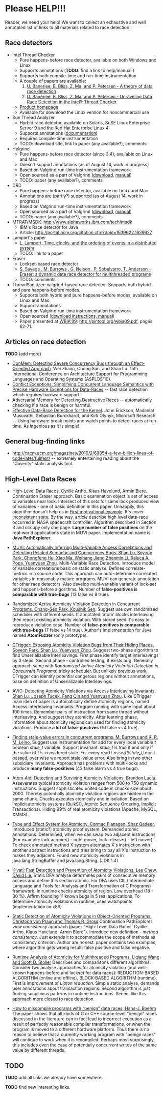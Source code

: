 # Please HELP!!! #

Reader, we need your help!
We want to collect an exhaustive and well annotated list of links to all materials related to race detection.

## Race detectors ##

  * Intel Thread Checker
    * Pure happens-before race detector, available on both Windows and Linux
    * Supports annotations (**TODO**: find a link to help/manual!)
    * Supports both compile-time and run-time instrumentation
    * A couple of papers are available:
      1. [U. Banerjee, B. Bliss, Z. Ma, and P. Petersen - A theory of data race detection](http://portal.acm.org/citation.cfm?id=1147416)
      1. [U. Banerjee, B. Bliss, Z. Ma, and P. Petersen - Unraveling Data Race Detection in the Intel® Thread Checker](http://software.intel.com/file/6311)
    * [Product homepage](http://software.intel.com/en-us/intel-thread-checker/)
    * Available for download the Linux version for noncommercial use
  * Sun Thread Analyzer
    * Hyrbid race detector, available on Solaris, SuSE Linux Enterprise Server 9 and the Red Hat Enterprise Linux 4
    * Supports annotations ([documentation](http://developers.sun.com/sunstudio/downloads/tha/tha_using.html#User%20APIs))
    * Requires compile-time instrumentation
    * TODO: download site, link to paper (any available?), comments
  * Helgrind
    * Pure happens-before race detector (since 3.4), available on Linux and Mac
    * Doesn't support annotations (as of August 14, work in progress)
    * Based on Valgrind run-time instrumentation framework
    * Open sourced as a part of Valgrind ([download](http://valgrind.org/downloads/), [manual](http://valgrind.org/docs/manual/hg-manual.html))
    * TODO: paper (any available?), comments
  * DRD
    * Pure happens-before race detector, available on Linux and Mac
    * Annotations are (partly?) supported (as of August 14, work in progress)
    * Based on Valgrind run-time instrumentation framework
    * Open sourced as a part of Valgrind ([download](http://valgrind.org/downloads/), [manual](http://valgrind.org/docs/manual/drd-manual.html))
    * TODO: paper (any available?), comments
  * MTRAT/MSDK: http://www.alphaworks.ibm.com/tech/msdk
    * IBM's Race detector for Java
    * Article: http://portal.acm.org/citation.cfm?doid=1639622.1639627
  * Lamport's paper
    * [L. Lamport, Time, clocks, and the ordering of events in a distributed system](http://portal.acm.org/citation.cfm?id=359563)
    * TODO: link to a paper
  * Eraser
    * Lockset-based race detector
    * [S. Savage , M. Burrows , G. Nelson , P. Sobalvarro, T. Anderson - Eraser: a dynamic data race detector for multithreaded programs](http://portal.acm.org/citation.cfm?id=265927)
    * TODO: comments
  * ThreadSanitizer: valgrind-based race detector. Supports both hybrid and pure happens-before modes.
    * Supports both hybrid and pure happens-before modes, available on Linux and Mac
    * Support annotations
    * Based on Valgrind run-time instrumentation framework
    * Open sourced ([download instructions, manual](http://code.google.com/p/data-race-test/wiki/ThreadSanitizer))
    * Paper presented at [WBIA'09](http://www.dyninst.org/wbia09/): http://pintool.org/wbia09.pdf, pages 62-71.

## Articles on race detection ##
**TODO** (add more)

  * [ConMem: Detecting Severe Concurrency Bugs through an Effect-Oriented Approach](http://pages.cs.wisc.edu/~shanlu/paper/asplos184-zhang.pdf). Wei Zhang, Chong Sun, and Shan Lu. 15th International Conference on Architecture Support for Programming Languages and Operating Systems (ASPLOS'10).
  * [Conflict Exceptions: Simplifying Concurrent Language Semantics with Precise Hardware Exceptions for Data-Races](http://www.cs.washington.edu/homes/luisceze/publications/isca173-lucia.pdf) -- fast race detection which requires hardware support.
  * [Adversarial Memory for Detecting Destructive Races](http://slang.soe.ucsc.edu/cormac/papers/pldi10.pdf) -- automatically checking if a race is benign or harmful.
  * [Effective Data-Race Detection for the Kernel](http://www.usenix.org/events/osdi10/tech/full_papers/Erickson.pdf). John Erickson, Madanlal Musuvathi, Sebastian Burckhardt, and Kirk Olynyk, Microsoft Research. -- Using hardware break points and watch points to detect races at run-time. As ingenious as it is simple!

## General bug-finding links ##

  * http://cacm.acm.org/magazines/2010/2/69354-a-few-billion-lines-of-code-later/fulltext/ -- extremely entertaining reading about the "Coverity" static analysis tool.

## High-Level Data Races ##
  * [High-Level Data Races. Cyrille Artho, Klaus Havelund, Armin Biere.](http://staff.aist.go.jp/c.artho/papers/vveis03.pdf) Continuation Eraser approach. Basic examination object is set of access to variables near lock. Intersect of this sets for same lock produced view of variables - one of basic definition in this paper. Unhappily, this algorithm doesn't help us in [First motivational example](http://code.google.com/p/data-race-test/wiki/HighLevelDataRaces?ts=1280497301&updated=HighLevelDataRaces#First_motivational_example). It's cover [Inconsistent state](http://code.google.com/p/data-race-test/wiki/HighLevelDataRaces?ts=1280745577&updated=HighLevelDataRaces#Inconsistent_state). By the way, article describe high level data-race occurred in NASA spacecraft controller. Algorithm described in Section 3 and occupy only one page. **Large number of false positives** on the real-world applications state in MUVI paper. Implementation name is **Java PathExplorer**.

  * [MUVI: Automatically Inferring Multi-Variable Access Correlations and Detecting Related Semantic and Concurrency Bugs. Shan Lu, Soyeon Park, Chongfeng Hu, Xiao Ma, Weihang Jiang Zhenmin Li, Raluca A. Popa, Yuanyuan Zhou](http://web.mit.edu/ralucap/www/MUVI.pdf). Multi-Variable Race Detection. Introduce model of variable correlations basic on static analyse. Defines correlate-metrics in a source code. This approach can auto-determine correlated variables in reasonably mature programs. MUVI can generate annotation for other race detectors. Also develop multi-variable variant of lock-set and happens-before algorithms. Number of **false-positives is comparable with true-bugs** (13 false vs 8 true).
  * [Randomized Active Atomicity Violation Detection in Concurrent Programs. Chang-Seo Park, Koushik Sen](http://parlab.eecs.berkeley.edu/sites/all/parlab/files/Randomized%20Active%20Atomicity%20Violation%20Detection%20in%20Concurrent%20Programs.pdf). Suggest use own randomized scheduler with different seeds. If annotated 'atom' blocks interleaving then report existing atomicity violation. With stored seed it's easy to reproduce violation case. Number of **false-positives is comparable with true-bugs** (7 false vs 14 true). Author's Implementation for Java named **AtomFuzzer** (only prototype).
  * [CTrigger: Exposing Atomicity Violation Bugs from Their Hiding Places. Soyeon Park, Shan Lu, Yuanyuan Zhou](http://pages.cs.wisc.edu/~shanlu/paper/asplos092-zhou.pdf). Suggest two-phase algorithm to find Unserializable Interleavings. First phase identify target interleavings by 3 steps. Second phase - controlled testing, if exists bug. Generally approach same with _Randomized Active Atomicity Violation Detection in Concurrent Programs_: tricky scheduler. But unlikely previous work, CTrigger can identify potential dangerous regions without annotations, base on definition of Unserializable Interleavings.
  * [AVIO: Detecting Atomicity Violations via Access Interleaving Invariants. Shan Lu, Joseph Tucek, Feng Qin and Yuanyuan Zhou](http://www.google.ru/url?sa=t&source=web&cd=1&ved=0CBUQFjAA&url=http%3A%2F%2Fciteseerx.ist.psu.edu%2Fviewdoc%2Fdownload%3Fdoi%3D10.1.1.91.1388%26rep%3Drep1%26type%3Dpdf&ei=V7t7TNiZJ47Gswb4z8CyDQ&usg=AFQjCNHYCFY-_AGnRyfY1GmqGDV10sjfrg). Like CTrigger main idea of paper is automatically define atomicity regions, named Access Interleaving Invariants. Program running with same input about 100 times. Remember pairs of instruction from same thread without interleaving. And suggest they atomicity. After learning phase, information about atomicity regions can used for finding atomicity violations. Produce **a lot of false-positives** (16 false vs 4 true).
  * [Finding stale-value errors in concurrent programs. M. Burrows and K. R. M. Leino.](http://www.google.ru/url?sa=t&source=web&cd=1&ved=0CBUQFjAA&url=http%3A%2F%2Fresearch.microsoft.com%2Fen-us%2Fum%2Fpeople%2Fleino%2Fpapers%2Fkrml107.pdf&ei=3xiGTOPEG8q6ONCc6NAO&usg=AFQjCNF7oOz23Zu5Mu4uFMmt2GI5KlZv1Q) Suggest use instrumentation for add for every local variable _t_ boolean _stale\_t_ variable. Support invariant: _stale\_t_ is _true_ if and only if the value of _t_ is considered stale. For every read t _assert(!stale\_t)_ must passed, over wise we report stale-value error. Also bring in two other subsidiary invariants. Approach has problems with multi-locks and produce **many false-positives** (43 false alarm vs 4 true bugs).
  * [Atom-Aid: Detecting and Surviving Atomicity Violations. Brandon Lucia.](http://www.cs.washington.edu/homes/luisceze/publications/lucia-atomaid.pdf) Asseverates typical atomicity violation ranges from 500 to 750 dynamic instructions. Suggest sophisticated united code in chucks size about 2000. Thereby potentially atomicity violation regions are hidden in the same chunk. Chucks executes atomically and in isolation. Based on implicit atomicity systems (BulkSC, Atomic Sequence Ordering, Implicit Transactions). Hiding 99% of real atomicity violations (Apache, MySQL, XMMS).
  * [Type and Effect System for Atomicity. Cormac Flanagan, Shaz Qadeer.](http://portal.acm.org/ft_gateway.cfm?id=781169&type=pdf&CFID=115747275&CFTOKEN=66573491A) Introduced (static?) atomicity proof system. Demanded atomic annotations. Determined, when we can swap two adjacent instructions (For example: lock.acquire() - right mover, lock.release() - left mover). To check annotated method X system alternates X's instruction with another abstract instructions and tries bring to bay all X's instruction to makes they adjacent. Found new atomicity violations in java.lang.StringBuffer and java.lang.String. (JDK 1.4)
  * [Kivati: Fast Detection and Prevention of Atomicity Violations. Lee Chew, David Lie.](http://www.google.ru/url?sa=t&source=web&cd=2&ved=0CB8QFjAB&url=http%3A%2F%2Fwww.eecg.toronto.edu%2F~lie%2Fpapers%2Fchew-eurosys2010-web.pdf&rct=j&q=Atomicity%20violation%20detection&ei=HizuTPfTJMPFswayuoD6Cg&usg=AFQjCNFoe8qvj78cqXUH1nBZXkEbqPbdmg&cad=rja) Static DFA analyse determines pairs of consecutive memory access and define this section atomic. For DFA uses CIL (Intermediate Language and Tools for Analysis and Transformation of C Programs) framework. In runtime checks atomicity of region. Low overhead (18 - 30 %). Affirm founding 11 known bugs in 5 real applications. To determine atomicity violations in runtime, uses watchpoints (implementation on x86).
  * [Static Detection of Atomicity Violations in Object-Oriented Programs. Christoph von Praun and Thomas R. Gross](http://www.google.ru/url?sa=t&source=web&cd=1&ved=0CBcQFjAA&url=http%3A%2F%2Fciteseerx.ist.psu.edu%2Fviewdoc%2Fdownload%3Fdoi%3D10.1.1.58.3931%26rep%3Drep1%26type%3Dpdf&rct=j&q=Static%20Detection%20of%20Atomicity%20Violations%20in%20Object-Oriented%20Programs&ei=6RL4TNWcBIzzsgaasp3ZCA&usg=AFQjCNHybje4CMtkXtwx3EJ7wft-jM_ldQ&cad=rjt) Continuation PathExplorer _view consistency_ approach (paper "High-Level Data Races. Cyrille Artho, Klaus Havelund, Armin Biere"). Introduce new definition - _method consistency_. Just extends it to accommodate the scope of methods as consistency criterion. Author are honest: paper contains two examples, where algorithm gets wrong result: false positive and false negative.
  * [Runtime Analysis of Atomicity for Multithreaded Programs. Liqiang Wang and Scott D. Stoller](http://www.cs.sunysb.edu/~stoller/papers/runtime-atomicity-TSE-2006.pdf) Describes and comparisons different algorithms. Consider two analyse approaches for atomicity violation (and well-known happens-before and lockset for data races): REDUCTION-BASED ALGORITHM (online and offline), BLOCK-BASED ALGORITHM (runtime). First is improvement of _Lipton reduction_. Simple static analyse, demands user annotations about transaction regions. Second algorithm is just finding suspicious patterns in runtime instructions. Seems like this approach more closed to race detection.
  * [How to miscompile programs with “benign” data races, Hans-J. Boehm](http://www.usenix.org/event/hotpar11/tech/final_files/Boehm.pdf) The paper shows that all kinds of C or C++ source-level “benign” races discussed in the literature can in fact lead to incorrect execution as a result of perfectly reasonable compiler transformations, or when the program is moved to a different hardware platform. Thus there is no reason to believe that a currently working program with “benign races” will continue to work when it is recompiled. Perhaps most surprisingly, this includes even the case of potentially concurrent writes of the same value by different threads.

## TODO ##
**TODO** add all links we already have somewhere.

**TODO** find new interesting links.

